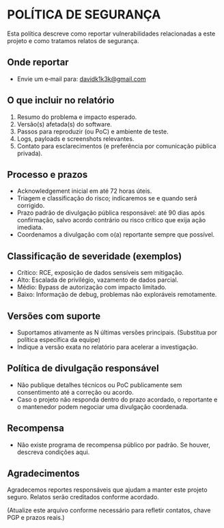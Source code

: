 # POLÍTICA DE SEGURANÇA

Esta política descreve como reportar vulnerabilidades relacionadas a este projeto e como tratamos relatos de segurança.

## Onde reportar
- Envie um e‑mail para: davidk1k3k@gmail.com

## O que incluir no relatório
1. Resumo do problema e impacto esperado.
2. Versão(s) afetada(s) do software.
3. Passos para reproduzir (ou PoC) e ambiente de teste.
4. Logs, payloads e screenshots relevantes.
5. Contato para esclarecimentos (e preferência por comunicação pública privada).

## Processo e prazos
- Acknowledgement inicial em até 72 horas úteis.
- Triagem e classificação do risco; indicaremos se e quando será corrigido.
- Prazo padrão de divulgação pública responsável: até 90 dias após confirmação, salvo acordo contrário ou risco crítico que exija ação imediata.
- Coordenamos a divulgação com o(a) reportante sempre que possível.

## Classificação de severidade (exemplos)
- Crítico: RCE, exposição de dados sensíveis sem mitigação.
- Alto: Escalada de privilégio, vazamento de dados parcial.
- Médio: Bypass de autorização com impacto limitado.
- Baixo: Informação de debug, problemas não exploráveis remotamente.

## Versões com suporte
- Suportamos ativamente as N últimas versões principais. (Substitua por política específica da equipe)
- Indique a versão exata no relatório para acelerar a investigação.

## Política de divulgação responsável
- Não publique detalhes técnicos ou PoC publicamente sem consentimento até a correção ou acordo.
- Caso o projeto não responda dentro do prazo acordado, o reportante e o mantenedor podem negociar uma divulgação coordenada.

## Recompensa
- Não existe programa de recompensa público por padrão. Se houver, descreva condições aqui.

## Agradecimentos
Agradecemos reportes responsáveis que ajudam a manter este projeto seguro. Relatos serão creditados conforme acordado.

(Atualize este arquivo conforme necessário para refletir contatos, chave PGP e prazos reais.)